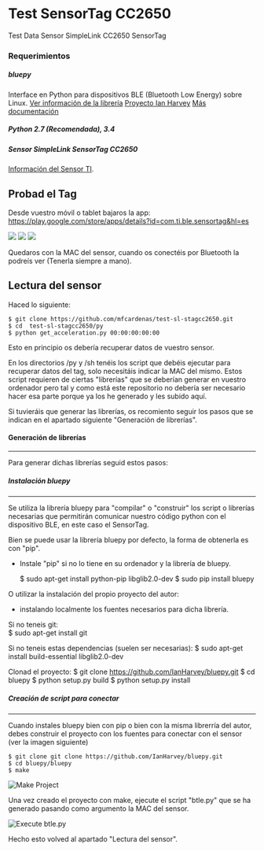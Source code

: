 # Test SensorTag CC2650
Test Data Sensor SimpleLink CC2650 SensorTag

### Requerimientos
##### bluepy
Interface en Python para dispositivos BLE (Bluetooth Low Energy) sobre Linux.
[Ver información de la librería](http://ianharvey.github.io/bluepy-doc/)
[Proyecto Ian Harvey](https://github.com/IanHarvey/bluepy.git)
[Más documentación](http://www.elinux.org/RPi_Bluetooth_LE)

##### Python 2.7 (Recomendada), 3.4 

##### Sensor SimpleLink SensorTag CC2650
[Información del Sensor TI](http://www.ti.com/sensortag).

Probad el Tag
-------------
Desde vuestro móvil o tablet bajaros la app:
https://play.google.com/store/apps/details?id=com.ti.ble.sensortag&hl=es

<img src="https://github.com/mfcardenas/test-sl-stagcc2650/blob/master/img/img-slst.png" />
<img src="https://github.com/mfcardenas/test-sl-stagcc2650/blob/master/img/img-connect.png" style="max-width: 22%;"/>
<img src="https://github.com/mfcardenas/test-sl-stagcc2650/blob/master/img/img-data-s.png" style="max-width: 22%;"/>


Quedaros con la MAC del sensor, cuando os conectéis por Bluetooth la podreís ver (Tenerla siempre a mano).

Lectura del sensor
------------------
Haced lo siguiente:

    $ git clone https://github.com/mfcardenas/test-sl-stagcc2650.git
    $ cd  test-sl-stagcc2650/py
    $ python get_acceleration.py 00:00:00:00:00

Esto en principio os debería recuperar datos de vuestro sensor.
 
En los directorios /py y /sh tenéis los script que debéis ejecutar para recuperar datos del tag, solo necesitáis indicar la MAC del mismo. 
Estos script requieren de ciertas "librerías" que se deberían generar en vuestro ordenador pero tal y como está este repositorio no debería ser necesario hacer esa parte porque ya los he generado y les subido aquí.

Si tuvieráis que generar las librerías, os recomiento seguir los pasos que se indican en el apartado siguiente "Generación de librerías".

#### Generación de librerías
-----------------------

Para generar dichas librerías seguid estos pasos:

##### Instalación bluepy
------------------
Se utiliza la librería bluepy para "compilar" o "construir" los script o librerías necesarias que permitirán comunicar nuestro código python con el dispositivo BLE, en este caso el SensorTag.

Bien se puede usar la librería bluepy por defecto, la forma de obtenerla es con "pip".
- Instale "pip" si no lo tiene en su ordenador y la librería de bluepy. 

    $ sudo apt-get install python-pip libglib2.0-dev
    $ sudo pip install bluepy

O utilizar la instalación del propio proyecto del autor:
- instalando localmente los fuentes necesarios para dicha librería.

Si no teneis git:  
    $ sudo apt-get install git

Si no teneis estas dependencias (suelen ser necesarias):
    $ sudo apt-get install build-essential libglib2.0-dev

Clonad el proyecto:
    $ git clone https://github.com/IanHarvey/bluepy.git
    $ cd bluepy
    $ python setup.py build
    $ python setup.py install


##### Creación de script para conectar
--------------------------------------------------
Cuando instales bluepy bien con pip o bien con la misma librerría del autor, debes construir el proyecto con los fuentes para conectar con el sensor (ver la imagen siguiente)

    $ git clone git clone https://github.com/IanHarvey/bluepy.git
    $ cd bluepy/bluepy
    $ make

![Make Project](https://github.com/mfcardenas/test-sl-stagcc2650/blob/master/img/make-install.bmp)
 
Una vez creado el proyecto con make, ejecute el script "btle.py" que se ha generado pasando como argumento la MAC del sensor.

![Execute btle.py](https://github.com/mfcardenas/test-sl-stagcc2650/blob/master/img/get-ingo-sensortag.bmp)

Hecho esto volved al apartado "Lectura del sensor".

